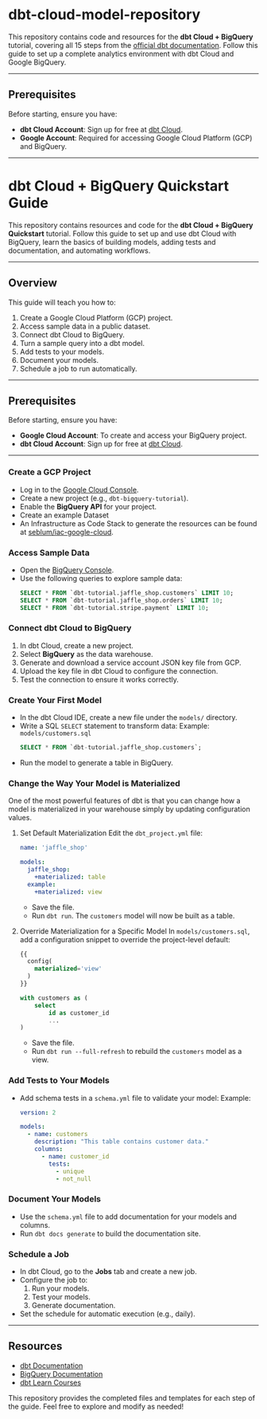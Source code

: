 # dbt-cloud-model-repository

This repository contains code and resources for the **dbt Cloud + BigQuery** tutorial, covering all 15 steps from the [official dbt documentation](https://docs.getdbt.com/guides/bigquery). Follow this guide to set up a complete analytics environment with dbt Cloud and Google BigQuery.

---

## Prerequisites

Before starting, ensure you have:
- **dbt Cloud Account**: Sign up for free at [dbt Cloud](https://cloud.getdbt.com/signup/).
- **Google Account**: Required for accessing Google Cloud Platform (GCP) and BigQuery.

---
# dbt Cloud + BigQuery Quickstart Guide

This repository contains resources and code for the **dbt Cloud + BigQuery Quickstart** tutorial. Follow this guide to set up and use dbt Cloud with BigQuery, learn the basics of building models, adding tests and documentation, and automating workflows.

---

## Overview

This guide will teach you how to:
1. Create a Google Cloud Platform (GCP) project.
2. Access sample data in a public dataset.
3. Connect dbt Cloud to BigQuery.
4. Turn a sample query into a dbt model.
5. Add tests to your models.
6. Document your models.
7. Schedule a job to run automatically.

---

## Prerequisites

Before starting, ensure you have:
- **Google Cloud Account**: To create and access your BigQuery project.
- **dbt Cloud Account**: Sign up for free at [dbt Cloud](https://cloud.getdbt.com/signup/).

---

### Create a GCP Project
- Log in to the [Google Cloud Console](https://console.cloud.google.com/).
- Create a new project (e.g., `dbt-bigquery-tutorial`).
- Enable the **BigQuery API** for your project.
- Create an example Dataset
- An Infrastructure as Code Stack to generate the resources can be found at [seblum/iac-google-cloud](https://github.com/seblum/iac-google-cloud/tree/main/projects/data-transformations-dbt).

### Access Sample Data
- Open the [BigQuery Console](https://console.cloud.google.com/bigquery).
- Use the following queries to explore sample data:
  ```sql
  SELECT * FROM `dbt-tutorial.jaffle_shop.customers` LIMIT 10;
  SELECT * FROM `dbt-tutorial.jaffle_shop.orders` LIMIT 10;
  SELECT * FROM `dbt-tutorial.stripe.payment` LIMIT 10;
  ```

### Connect dbt Cloud to BigQuery
1. In dbt Cloud, create a new project.
2. Select **BigQuery** as the data warehouse.
3. Generate and download a service account JSON key file from GCP.
4. Upload the key file in dbt Cloud to configure the connection.
5. Test the connection to ensure it works correctly.

### Create Your First Model
- In the dbt Cloud IDE, create a new file under the `models/` directory.
- Write a SQL `SELECT` statement to transform data:
  Example: `models/customers.sql`
  ```sql
  SELECT * FROM `dbt-tutorial.jaffle_shop.customers`;
  ```
- Run the model to generate a table in BigQuery.

### Change the Way Your Model is Materialized
One of the most powerful features of dbt is that you can change how a model is materialized in your warehouse simply by updating configuration values. 

1. Set Default Materialization 
   Edit the `dbt_project.yml` file:
   ```yaml
   name: 'jaffle_shop'

   models:
     jaffle_shop:
       +materialized: table
     example:
       +materialized: view
   ```
   - Save the file.
   - Run `dbt run`. The `customers` model will now be built as a table.

2. Override Materialization for a Specific Model 
   In `models/customers.sql`, add a configuration snippet to override the project-level default:
   ```sql
   {{
     config(
       materialized='view'
     )
   }}

   with customers as (
       select
           id as customer_id
           ...
   )
   ```
   - Save the file.
   - Run `dbt run --full-refresh` to rebuild the `customers` model as a view.

### Add Tests to Your Models
- Add schema tests in a `schema.yml` file to validate your model:
  Example:
  ```yaml
  version: 2

  models:
    - name: customers
      description: "This table contains customer data."
      columns:
        - name: customer_id
          tests:
            - unique
            - not_null
  ```

### Document Your Models
- Use the `schema.yml` file to add documentation for your models and columns.
- Run `dbt docs generate` to build the documentation site.

### Schedule a Job
- In dbt Cloud, go to the **Jobs** tab and create a new job.
- Configure the job to:
  1. Run your models.
  2. Test your models.
  3. Generate documentation.
- Set the schedule for automatic execution (e.g., daily).

---

## Resources

- [dbt Documentation](https://docs.getdbt.com/)
- [BigQuery Documentation](https://cloud.google.com/bigquery/docs)
- [dbt Learn Courses](https://learn.getdbt.com/)

This repository provides the completed files and templates for each step of the guide. Feel free to explore and modify as needed!
